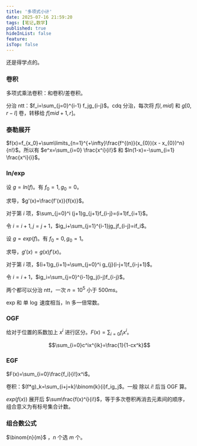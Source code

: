 ```yaml
---
title: '多项式小计'
date: 2025-07-16 21:59:20
tags: [笔记,数学]
published: true
hideInList: false
feature: 
isTop: false
---
```

还是得学点的。

### 卷积

多项式乘法卷积：和卷积/差卷积。

分治 ntt：$f_i=\sum_{j=0}^{i-1} f_jg_{i-j}$。cdq 分治，每次将 $f[l,mid]$ 和 $g[0,r-l]$ 卷，转移给 $f[mid+1,r]$。

### 泰勒展开

$f(x)=f_{x_0}+\sum\limits_{n=1}^{+\infty}\frac{f^{(n)}(x_{0})(x - x_{0})^n}{n!}$。所以有 $e^x=\sum_{i=0} \frac{x^i}{i!}$ 和 $ln(1-x)=-\sum_{i=1} \frac{x^i}{i}$。

### ln/exp

设 $g=ln(f)$。有 $f_0=1,g_0=0$。

求导，$g'(x)=\frac{f'(x)}{f(x)}$。

对于第 $i$ 项，$\sum_{j=0}^i (j+1)g_{j+1}f_{i-j}=(i+1)f_{i+1}$。

令 $i=i+1,j=j+1$，$ig_i+\sum_{j=1}^{i-1}jg_jf_{i-j}=if_i$。

设 $g=exp(f)$。有 $f_0=0,g_0=1$。

求导，$g'(x)=g(x)f'(x)$。

对于第 $i$ 项，$(i+1)g_{i+1}=\sum_{j=0}^i g_{j}(i-j+1)f_{i-j+1}$。

令 $i=i+1$，$ig_i=\sum_{j=0}^{i-1}g_j(i-j)f_{i-j}$。

两个都可以分治 ntt，一次 $n=10^5$ 小于 $500ms$。

exp 和 单 $\log$ 速度相当，ln 多一倍常数。

### OGF

给对于位置的系数加上 $x^i$ 进行区分。$F(x)=\sum_{i=0}f_ix^i$。

$$\sum_{i=0}c^ix^{ik}=\frac{1}{1-cx^k}$$

### EGF

$F(x)=\sum_{i=0}\frac{f_i}{i!}x^i$。

卷积：$(f*g)_k=\sum_{i+j=k}\binom{k}{i}f_ig_j$。一般 除以 $i!$ 后当 OGF 算。

$exp(f(x))$ 展开后  $\sum\frac{f(x)^i}{i!}$，等于多次卷积再消去元素间的顺序，组合意义为有标号集合计数。

### 组合数公式

$\binom{n}{m}$ ，$n$ 个选 $m$ 个。